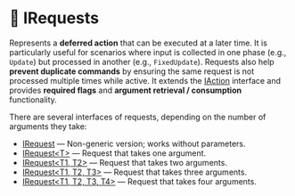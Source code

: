# 🧩 IRequests

Represents a **deferred action** that can be executed at a later time. It is particularly useful for scenarios where
input is collected in one phase (e.g., `Update`) but processed in another (e.g., `FixedUpdate`).
Requests also help **prevent duplicate commands** by ensuring the same request is not processed multiple times while
active. It extends the [IAction](../Actions/IActions.md) interface and provides **required flags** and **argument retrieval /
consumption** functionality.

There are several interfaces of requests, depending on the number of arguments they take:

- [IRequest](IRequest.md) — Non-generic version; works without parameters.
- [IRequest&lt;T&gt;](IRequest%601.md) — Request that takes one argument.
- [IRequest&lt;T1, T2&gt;](IRequest%602.md) — Request that takes two arguments.
- [IRequest&lt;T1, T2, T3&gt;](IRequest%603.md) — Request that takes three arguments.
- [IRequest&lt;T1, T2, T3, T4&gt;](IRequest%604.md) — Request that takes four arguments.
